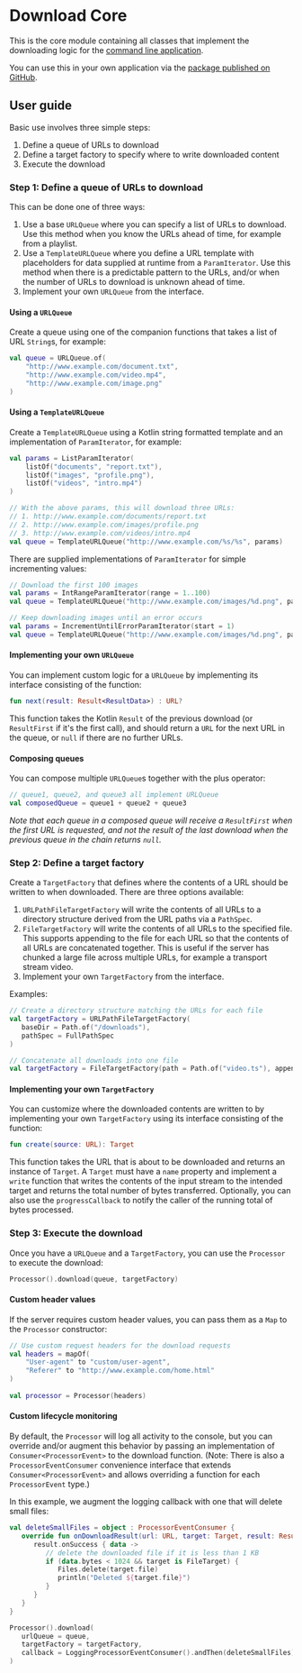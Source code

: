 # Download Core

This is the core module containing all classes that implement the downloading logic
for the [command line application](../app).

You can use this in your own application via the
[package published on GitHub](https://github.com/bmunzenb/download/packages/2366629).

## User guide

Basic use involves three simple steps:
1. Define a queue of URLs to download
2. Define a target factory to specify where to write downloaded content
3. Execute the download

### Step 1: Define a queue of URLs to download

This can be done one of three ways:
1. Use a base `URLQueue` where you can specify a list of URLs to download.  Use this method
   when you know the URLs ahead of time, for example from a playlist.
2. Use a `TemplateURLQueue` where you define a URL template with placeholders for data
   supplied at runtime from a `ParamIterator`.  Use this method when there is a
   predictable pattern to the URLs, and/or when the number of URLs to download is unknown
   ahead of time.
3. Implement your own `URLQueue` from the interface.

#### Using a `URLQueue`

Create a queue using one of the companion functions that takes a list of URL `String`s,
for example:

```kotlin
val queue = URLQueue.of(
    "http://www.example.com/document.txt",
    "http://www.example.com/video.mp4",
    "http://www.example.com/image.png"
)
```

#### Using a `TemplateURLQueue`

Create a `TemplateURLQueue` using a Kotlin string formatted template and an implementation
of `ParamIterator`, for example:

```kotlin
val params = ListParamIterator(
    listOf("documents", "report.txt"),
    listOf("images", "profile.png"),
    listOf("videos", "intro.mp4")
)

// With the above params, this will download three URLs:
// 1. http://www.example.com/documents/report.txt
// 2. http://www.example.com/images/profile.png
// 3. http://www.example.com/videos/intro.mp4
val queue = TemplateURLQueue("http://www.example.com/%s/%s", params)
```

There are supplied implementations of `ParamIterator` for simple incrementing values:

```kotlin
// Download the first 100 images
val params = IntRangeParamIterator(range = 1..100)
val queue = TemplateURLQueue("http://www.example.com/images/%d.png", params)
```

```kotlin
// Keep downloading images until an error occurs
val params = IncrementUntilErrorParamIterator(start = 1)
val queue = TemplateURLQueue("http://www.example.com/images/%d.png", params)
```

#### Implementing your own `URLQueue`

You can implement custom logic for a `URLQueue` by implementing its interface consisting
of the function:

```kotlin
fun next(result: Result<ResultData>) : URL?
```

This function takes the Kotlin `Result` of the previous download (or `ResultFirst` if it's the first call), and should
return a `URL` for the next URL in the queue, or `null` if there are no further URLs.

#### Composing queues

You can compose multiple `URLQueue`s together with the plus operator:

```kotlin
// queue1, queue2, and queue3 all implement URLQueue
val composedQueue = queue1 + queue2 + queue3
```

*Note that each queue in a composed queue will receive a `ResultFirst` when the first URL is requested, and not the
result of the last download when the previous queue in the chain returns `null`.*

### Step 2: Define a target factory

Create a `TargetFactory` that defines where the contents of a URL should be written to
when downloaded.  There are three options available:
1. `URLPathFileTargetFactory` will write the contents of all URLs to a directory structure
   derived from the URL paths via a `PathSpec`.
2. `FileTargetFactory` will write the contents of all URLs to the specified file.  This
   supports appending to the file for each URL so that the contents of all URLs are
   concatenated together.  This is useful if the server has chunked a large file across
   multiple URLs, for example a transport stream video.
3. Implement your own `TargetFactory` from the interface.

Examples:

```kotlin
// Create a directory structure matching the URLs for each file
val targetFactory = URLPathFileTargetFactory(
   baseDir = Path.of("/downloads"),
   pathSpec = FullPathSpec
)
```

```kotlin
// Concatenate all downloads into one file
val targetFactory = FileTargetFactory(path = Path.of("video.ts"), append = true)
```

#### Implementing your own `TargetFactory`

You can customize where the downloaded contents are written to by implementing your own
`TargetFactory` using its interface consisting of the function:

```kotlin
fun create(source: URL): Target
```

This function takes the URL that is about to be downloaded and returns an instance of
`Target`. A `Target` must have a `name` property and implement a `write` function that
writes the contents of the input stream to the intended target and returns the total
number of bytes transferred.  Optionally, you can also use the `progressCallback` to
notify the caller of the running total of bytes processed.

### Step 3: Execute the download

Once you have a `URLQueue` and a `TargetFactory`, you can use the `Processor` to
execute the download:

```kotlin
Processor().download(queue, targetFactory)
```

#### Custom header values

If the server requires custom header values, you can pass them as a `Map` to the
`Processor` constructor:

```kotlin
// Use custom request headers for the download requests
val headers = mapOf(
    "User-agent" to "custom/user-agent",
    "Referer" to "http://www.example.com/home.html"
)
    
val processor = Processor(headers)
```

#### Custom lifecycle monitoring

By default, the `Processor` will log all activity to the console, but you can override
and/or augment this behavior by passing an implementation of `Consumer<ProcessorEvent>` to the
download function.  (Note: There is also a `ProcessorEventConsumer` convenience interface that
extends `Consumer<ProcessorEvent>` and allows overriding a function for each `ProcessorEvent` type.)

In this example, we augment the logging callback with one that will delete small files:

```kotlin
val deleteSmallFiles = object : ProcessorEventConsumer {
   override fun onDownloadResult(url: URL, target: Target, result: Result<ResultData>) {
      result.onSuccess { data ->
         // delete the downloaded file if it is less than 1 KB
         if (data.bytes < 1024 && target is FileTarget) {
            Files.delete(target.file)
            println("Deleted ${target.file}")
         }
      }
   }
}

Processor().download(
   urlQueue = queue,
   targetFactory = targetFactory,
   callback = LoggingProcessorEventConsumer().andThen(deleteSmallFiles)
)
```
